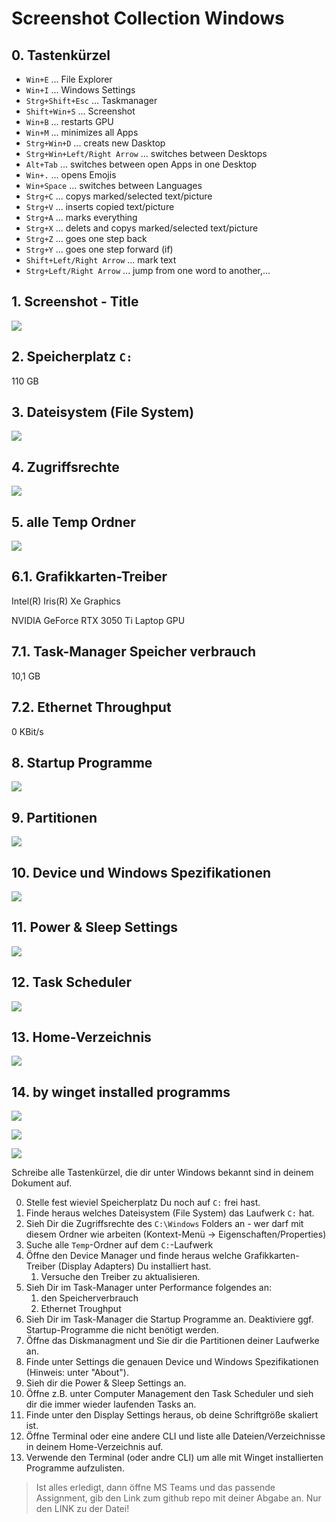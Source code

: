 # Screenshot Collection Windows

## 0. Tastenkürzel

- `Win+E` ... File Explorer
- `Win+I` ... Windows Settings
- `Strg+Shift+Esc` ... Taskmanager
- `Shift+Win+S` ... Screenshot
- `Win+B` ... restarts GPU
- `Win+M` ... minimizes all Apps
- `Strg+Win+D` ... creats new Dasktop
- `Strg+Win+Left/Right Arrow` ... switches between Desktops
- `Alt+Tab` ... switches between open Apps in one Desktop
- `Win+.` ... opens Emojis
- `Win+Space` ... switches between Languages
- `Strg+C` ... copys marked/selected text/picture
- `Strg+V` ... inserts copied text/picture
- `Strg+A` ... marks everything
- `Strg+X` ... delets and copys marked/selected text/picture
- `Strg+Z` ... goes one step back
- `Strg+Y` ... goes one step forward (if)
- `Shift+Left/Right Arrow` ... mark text
- `Strg+Left/Right Arrow` ... jump from one word to another,...

## 1. Screenshot - Title

![](C:\%23repos\2223-2ahit-syt-GyarDa210119\01-win\_img\Screenshot.png)

## 2. Speicherplatz `C:`

110 GB

## 3. Dateisystem (File System)

![](C:\%23repos\2223-2ahit-syt-GyarDa210119\01-win\_img/2022-12-12-16-41-15-image.png)

## 4. Zugriffsrechte

![](C:\%23repos\2223-2ahit-syt-GyarDa210119\01-win\_img/2022-12-02-07-32-46-image.png)

## 5. alle Temp Ordner

![](C:\%23repos\2223-2ahit-syt-GyarDa210119\01-win\_img\Temp-Ordner.png)

## 6.1. Grafikkarten-Treiber

Intel(R) Iris(R) Xe Graphics

NVIDIA GeForce RTX 3050 Ti Laptop GPU

## 7.1. Task-Manager Speicher verbrauch

10,1 GB

## 7.2. Ethernet Throughput

0 KBit/s

## 8. Startup Programme

![](C:\%23repos\2223-2ahit-syt-GyarDa210119\01-win\_img\2022-12-01-14-47-29-image.png)

## 9. Partitionen

![](C:\%23repos\2223-2ahit-syt-GyarDa210119\01-win\_img\2022-12-01-14-48-47-image.png)

## 10. Device und Windows Spezifikationen

![](C:\%23repos\2223-2ahit-syt-GyarDa210119\01-win\_img\2022-12-01-14-45-07-image.png)

## 11. Power & Sleep Settings

![](C:\%23repos\2223-2ahit-syt-GyarDa210119\01-win\_img\2022-12-01-14-53-50-image.png)

## 12. Task Scheduler

![](C:\%23repos\2223-2ahit-syt-GyarDa210119\01-win\_img/2022-12-01-17-55-18-image.png)

## 13. Home-Verzeichnis

![](C:\%23repos\2223-2ahit-syt-GyarDa210119\01-win\_img/2022-12-02-07-55-33-image.png)

## 14. by winget installed programms

![](C:\%23repos\2223-2ahit-syt-GyarDa210119\01-win\_img/2022-12-12-16-43-10-image.png)

![](C:\%23repos\2223-2ahit-syt-GyarDa210119\01-win\_img/2022-12-12-16-43-42-image.png)

![](C:\%23repos\2223-2ahit-syt-GyarDa210119\01-win\_img/2022-12-12-16-44-13-image.png)

Schreibe alle Tastenkürzel, die dir unter Windows bekannt sind in deinem Dokument auf.

0. Stelle fest wieviel Speicherplatz Du noch auf `C:` frei hast.
1. Finde heraus welches Dateisystem (File System) das Laufwerk `C:` hat.
2. Sieh Dir die Zugriffsrechte des `C:\Windows` Folders an - wer darf mit diesem Ordner wie arbeiten (Kontext-Menü -> Eigenschaften/Properties)
3. Suche alle `Temp`-Ordner auf dem `C:`-Laufwerk
4. Öffne den Device Manager und finde heraus welche Grafikkarten-Treiber (Display Adapters) Du installiert hast.
   1. Versuche den Treiber zu aktualisieren.
5. Sieh Dir im Task-Manager unter Performance folgendes an:
   1. den Speicherverbrauch
   2. Ethernet Troughput
6. Sieh Dir im Task-Manager die Startup Programme an. Deaktiviere ggf. Startup-Programme die nicht benötigt werden.
7. Öffne das Diskmanagment und Sie dir die Partitionen deiner Laufwerke an.
8. Finde unter Settings die genauen Device und Windows Spezifikationen (Hinweis: unter "About").
9. Sieh dir die Power & Sleep Settings an.
10. Öffne z.B. unter Computer Management den Task Scheduler und sieh dir die immer wieder laufenden Tasks an.
11. Finde unter den Display Settings heraus, ob deine Schriftgröße skaliert ist.
12. Öffne Terminal oder eine andere CLI und liste alle Dateien/Verzeichnisse in deinem Home-Verzeichnis auf.
13. Verwende den Terminal (oder andre CLI) um alle mit Winget installierten Programme aufzulisten.

> Ist alles erledigt, dann öffne MS Teams und das passende Assignment, gib den Link zum github repo mit deiner Abgabe an. Nur den LINK zu der Datei!
